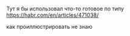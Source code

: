 Тут я бы использовал что-то готовое по типу https://habr.com/en/articles/471038/

как проиллюстрировать не знаю